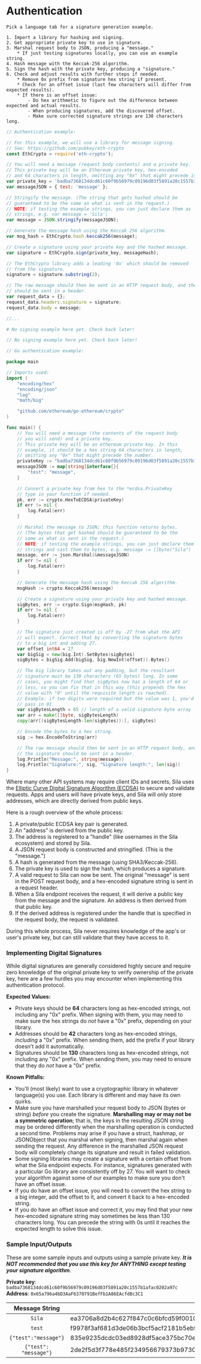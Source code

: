 # Authentication

```plaintext
Pick a language tab for a signature generation example.

1. Import a library for hashing and signing.
2. Get appropriate private key to use in signature.
3. Marshal request body to JSON, producing a "message."
	* If just testing signatures locally, you can use an example string.
4. Hash message with the Keccak-256 algorithm.
5. Sign the hash with the private key, producing a "signature."
6. Check and adjust results with further steps if needed.
	* Remove 0x prefix from signature hex string if present.
	* Check for an offset issue (last few characters will differ from expected results).
	* If there is an offset issue:
		- Do hex arithmetic to figure out the difference between expected and actual results.
		- When producing signatures, add the discovered offset.
		- Make sure corrected signature strings are 130 characters long.
```

```javascript
// Authentication example:

// For this example, we will use a library for message signing.
// See: https://github.com/pubkey/eth-crypto
const EthCrypto = require('eth-crypto');

// You will need a message (request body contents) and a private key.
// This private key will be an Ethereum private key, hex-encoded 
// and 64 characters in length, omitting any "0x" that might precede it.
var private_key = 'badba7368134dcd61c60f9b56979c09196d03f5891a20c1557b1afac0202a97c';
var messageJSON = { test: 'message' };

// Stringify the message. (The string that gets hashed should be
// guaranteed to be the same as what is sent in the request.)
// NOTE: if testing the example strings, you can just declare them as
// strings, e.g. var message = 'Sila';
var message = JSON.stringify(messageJSON);

// Generate the message hash using the Keccak 256 algorithm.
var msg_hash = EthCrypto.hash.keccak256(message);

// Create a signature using your private key and the hashed message.
var signature = EthCrypto.sign(private_key, messageHash);

// The EthCrypto library adds a leading '0x' which should be removed 
// from the signature.
signature = signature.substring(2);

// The raw message should then be sent in an HTTP request body, and the signature
// should be sent in a header.
var request_data = {};
request_data.headers.signature = signature;
request_data.body = message;

//...
```

```python
# No signing example here yet. Check back later!
```

```java
// No signing example here yet. Check back later!
```

```go
// Go authentication example:

package main

// Imports used:
import (
	"encoding/hex"
	"encoding/json"
	"log"
	"math/big"

	"github.com/ethereum/go-ethereum/crypto"
)

func main() {
	// You will need a message (the contents of the request body
	// you will send) and a private key.
	// This private key will be an ethereum private key. In this 
	// example, it should be a hex string 64 characters in length,
	// omitting any "0x" that might precede the number.
	privateKey := "badba7368134dcd61c60f9b56979c09196d03f5891a20c1557b1afac0202a97c"
	messageJSON := map[string]interface{}{
		"test": "message",
	}

	// Convert a private key from hex to the *ecdsa.PrivateKey
	// type in your function if needed.
	pk, err := crypto.HexToECDSA(privateKey)
	if err != nil {
		log.Fatal(err)
	}

	// Marshal the message to JSON; this function returns bytes.
	// (The bytes that get hashed should be guaranteed to be the
	// same as what is sent in the request.)
	// NOTE: if testing the example strings, you can just declare them as
	// strings and cast them to bytes, e.g. message := []byte("Sila")
	message, err := json.Marshal(&messageJSON)
	if err != nil {
		log.Fatal(err)
	}

	// Generate the message hash using the Keccak 256 algorithm.
	msgHash := crypto.Keccak256(message)

	// Create a signature using your private key and hashed message.
	sigBytes, err := crypto.Sign(msgHash, pk)
	if err != nil {
		log.Fatal(err)
	}

	// The signature just created is off by -27 from what the API
	// will expect. Correct that by converting the signature bytes 
	// to a big int and adding 27.
	var offset int64 = 27
	var bigSig = new(big.Int).SetBytes(sigBytes)
	sigBytes = bigSig.Add(bigSig, big.NewInt(offset)).Bytes()

	// The big library takes out any padding, but the resultant 
	// signature must be 130 characters (65 bytes) long. In some 
	// cases, you might find that sigBytes now has a length of 64 or
	// less, so you can fix that in this way (this prepends the hex 
	// value with "0" until the requisite length is reached).
	// Example: if two digits were required but the value was 1, you'd 
	// pass in 01.
	var sigBytesLength = 65 // length of a valid signature byte array
	var arr = make([]byte, sigBytesLength)
	copy(arr[(sigBytesLength-len(sigBytes)):], sigBytes)

	// Encode the bytes to a hex string.
	sig := hex.EncodeToString(arr)

	// The raw message should then be sent in an HTTP request body, and
	// the signature should be sent in a header.
	log.Println("Message:", string(message))
	log.Println("Signature:", sig, "Signature length:", len(sig))
}
```

Where many other API systems may require client IDs and secrets, Sila uses the [Elliptic Curve Digital Signature Algorithm (ECDSA)](https://hackernoon.com/a-closer-look-at-ethereum-signatures-5784c14abecc) to secure and validate requests. Apps and users will have private keys, and Sila will only store addresses, which are directly derived from public keys.

Here is a rough overview of the whole process:

1. A private/public ECDSA key pair is generated.
2. An "address" is derived from the public key.
3. The address is registered to a "handle" (like usernames in the Sila ecosystem) and stored by Sila.
4. A JSON request body is constructed and stringified. (This is the "message.")
5. A hash is generated from the message (using SHA3/Keccak-256).
6. The private key is used to sign the hash, which produces a signature.
7. A valid request to Sila can now be sent. The original "message" is sent in the POST request body, and a hex-encoded signature string is sent in a request header.
8. When a Sila endpoint receives the request, it will derive a public key from the message and the signature. An address is then derived from that public key.
9. If the derived address is registered under the handle that is specified in the request body, the request is validated.

During this whole process, Sila never requires knowledge of the app's or user's private key, but can still validate that they have access to it.

### Implementing Digital Signatures

While digital signatures are generally considered highly secure and require zero knowledge of the original private key to verify ownership of the private key, here are a few hurdles you may encounter when implementing this authentication protocol.

**Expected Values:**

- Private keys should be **64** characters long as hex-encoded strings, not including any "0x" prefix. When signing with them, you may need to make sure the hex strings do *not* have a "0x" prefix, depending on your library.
- Addresses should be **42** characters long as hex-encoded strings, *including* a "0x" prefix. When sending them, add the prefix if your library doesn't add it automatically.
- Signatures should be **130** characters long as hex-encoded strings, not including any "0x" prefix. When sending them, you may need to ensure that they do *not* have a "0x" prefix.

**Known Pitfalls:**

- You'll (most likely) want to use a cryptographic library in whatever language(s) you use. Each library is different and may have its own quirks.
- Make sure you have marshalled your request body to JSON (bytes or string) *before* you create the signature. **Marshalling may or may not be a symmetric operation**; that is, the keys in the resulting JSON string may be ordered differently when the marshalling operation is conducted a second time. Problems may arise if you have a struct, hashmap, or JSONObject that you marshal when signing, then marshal again when sending the request. Any difference in the marshalled JSON request body will completely change its signature and result in failed validation.
- Some signing libraries may create a signature with a certain offset from what the Sila endpoint expects. For instance, signatures generated with a particular Go library are consistently off by 27. You will want to check your algorithm against some of our examples to make sure you don't have an offset issue.
- If you do have an offset issue, you will need to convert the hex string to a big integer, add the offset to it, and convert it back to a hex-encoded string.
- If you do have an offset issue and correct it, you may find that your new hex-encoded signature string may sometimes be less than 130 characters long. You can precede the string with 0s until it reaches the expected length to solve this issue.

### Sample Input/Outputs

These are some sample inputs and outputs using a sample private key. ***It is NOT recommended that you use this key for ANYTHING except testing your signature algorithm***.

**Private key**: 	`badba7368134dcd61c60f9b56979c09196d03f5891a20c1557b1afac0202a97c`<br>
**Address**: 		`0x65a796a4bD3AaF6370791BefFb1A86EAcfdBc3C1`

| Message String | Signature Hex String |
| :------------: | -------------------- |
| `Sila` | ea3706a8d2b4c627f847c0c6bfcd59f001021d790f06924ff395e9faecb510c53c09274b70cc1d29bde630d277096d570ee7983455344915d19085cc13288b421b |
| `test` | f9978f3af681d3de06b3bcf5acf2181b5ebf54e0110f1d9d773d691ca2b42bdc39bf478d9ea8287bd15369fa3fd25c09b8c3c02bdbafd19f2aad043e350a037c1b |
| `{"test":"message"}` | 835e9235dcdc03ed8928df5ace375bc70ea6f41699cd861b8801c9c617b4f2b658ff8e2cda47ea84401cab8019e5bb9daf3c0af2e7d2ab96cba6966a75e017171b |
| `{"test": "message"}` | 2de2f5d3f778e485f234956679373b9730b717c33e628651c3371e7eb31c4a27738af1a3bf85472a2a7dfc0628ddd21f8611ff0e170ebd24003c2a34b2760d5c1c |